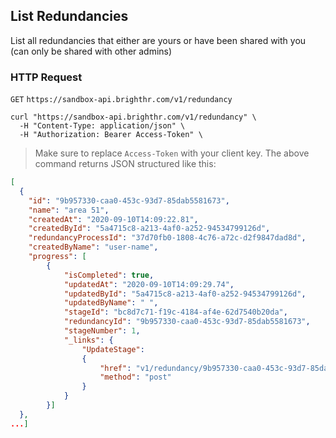 ## List Redundancies

List all redundancies that either are yours or have been shared with you (can only be shared with other admins)

### HTTP Request

`GET` `https://sandbox-api.brighthr.com/v1/redundancy`

```shell
curl "https://sandbox-api.brighthr.com/v1/redundancy" \
  -H "Content-Type: application/json" \
  -H "Authorization: Bearer Access-Token" \
```
> Make sure to replace `Access-Token` with your client key.
> The above command returns JSON structured like this:

```json
[
  {
    "id": "9b957330-caa0-453c-93d7-85dab5581673",
    "name": "area 51",
    "createdAt": "2020-09-10T14:09:22.81",
    "createdById": "5a4715c8-a213-4af0-a252-94534799126d",
    "redundancyProcessId": "37d70fb0-1808-4c76-a72c-d2f9847dad8d",
    "createdByName": "user-name",
    "progress": [
        {
            "isCompleted": true,
            "updatedAt": "2020-09-10T14:09:29.74",
            "updatedById": "5a4715c8-a213-4af0-a252-94534799126d",
            "updatedByName": " ",
            "stageId": "bc8d7c71-f19c-4184-af4e-62d7540b20da",
            "redundancyId": "9b957330-caa0-453c-93d7-85dab5581673",
            "stageNumber": 1,
            "_links": {
                "UpdateStage":
                {
                    "href": "v1/redundancy/9b957330-caa0-453c-93d7-85dab5581673/stage/bc8d7c71-f19c-4184-af4e-62d7540b20da",
                    "method": "post"
                }
            }
        }]
  },
...]
```

